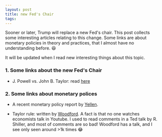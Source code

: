 ```yaml
---
layout: post
title: new Fed's Chair
tags: 
---
```


Sooner or later, Trump will replace a new Fed's chair. This post collects some interesting articles relating to this change. Some links are about monetary policies in theory and practices, that I almost have no understanding before. :laughing:

It will be updated when I read new interesting things about this topic.

### 1. Some links about the new Fed's Chair
- J. Powell vs. John B. Taylor: read [here](https://mobile.nytimes.com/2017/10/24/us/politics/trump-fed-powell-taylor-yellen.html?_r=0&referer=)

### 2. Some links about monetary polices
- A recent monetary policy report by [Yellen](https://www.federalreserve.gov/monetarypolicy/files/20170707_mprfullreport.pdf).

- Taylor rule: written by [Woodford](https://www.uni-erfurt.de/fileadmin/user-docs/Makrooekonomie/SS2013/MA_MakroII/Woodford_2001_-_The_Taylor_Rule_and_Optimal_Monetary_Policy.pdf). A fact is that no one watches economists talk in Youtube. I used to read comments in a Ted talk by R. Shiller, and most of comments are so bad! Woodford has a talk, and I see only seen around >1k times :joy:

